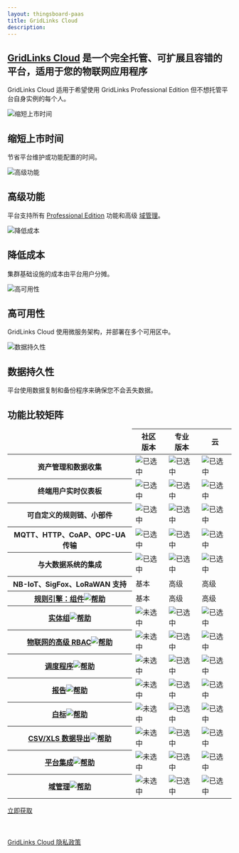 ```yaml
---
layout: thingsboard-paas
title: GridLinks Cloud
description:
---
```


<div id="background">
<div class="main"></div><div class="small1"></div><div class="small2"></div><div class="small3"></div><div class="small4"></div><div class="bottom"></div><div class="small5"></div>
</div>
<section id="tb-customers">
	<main>
		<a href="/industries/telecom/#tmobile"><object data="https://img.thingsboard.io/customers/clear/t-mobile.svg"></object></a>
		<a href="https://www.bosch.com/"><object data="https://img.thingsboard.io/customers/clear/bosch.svg"></object></a>
		<a href="https://www.prosegur.com/"><object data="https://img.thingsboard.io/customers/clear/prosegur.svg"></object></a>
		<a href="http://www.engie.sk/en/kontakt"><object data="https://img.thingsboard.io/customers/clear/engie.svg"></object></a>
		<a href="/industries/smart-energy/#circutor"><object data="https://img.thingsboard.io/customers/clear/circutor.svg"></object></a>
		<a href="/industries/telecom/#tektelic"><object data="https://img.thingsboard.io/customers/clear/tektelic.svg"></object></a>
	</main>
</section>
<section id="intro">
	<main>
		<h1 class="intro_title"><a href="what-is-thingsboard-cloud/">GridLinks Cloud</a> 是一个完全托管、可扩展且容错的平台，适用于您的物联网应用程序</h1>
		<div id="labeling">
        <p>GridLinks Cloud 适用于希望使用 GridLinks Professional Edition 但不想托管平台自身实例的每个人。</p>
		</div>
        <div id="cards" class="row">
            <div class="col-lg-6">
                <div><img src="/images/paas/improved-time.svg" alt="缩短上市时间">
                <h2>缩短上市时间</h2>
                <p>节省平台维护或功能配置的时间。</p>
                </div>
            </div>
            <div class="col-lg-6">
                <div><img src="/images/paas/advanced-features.svg" alt="高级功能">
                <h2>高级功能</h2>
                <p>平台支持所有 <a href="/products/thingsboard-pe/">Professional Edition</a> 功能和高级 <a href="/products/paas/domains/">域管理</a>。</p>
                </div>
            </div>
            <div class="col-lg-6">
                <div><img src="/images/paas/reduced-costs.svg" alt="降低成本">
                <h2>降低成本</h2>
                <p>集群基础设施的成本由平台用户分摊。</p>
                </div>
            </div>
            <div class="col-lg-6">
                <div><img src="/images/paas/high-availability.svg" alt="高可用性">
                <h2>高可用性</h2>
                <p>GridLinks Cloud 使用微服务架构，并部署在多个可用区中。</p>
                </div>
            </div>
            <div class="col-lg-6">
                <div><img src="/images/paas/data-durability.svg" alt="数据持久性">
                <h2>数据持久性</h2>
                <p>平台使用数据复制和备份程序来确保您不会丢失数据。</p>
                </div>
            </div>
        </div>
	</main>
</section>
<section id="matrix">
	<main>
    <div id="backg-matrix">
    <div class="community"><div class="coln"><div class="head"></div></div></div>
    <div class="prof"><div class="coln"><div class="head"></div></div></div>
    <div class="cloud"><div class="coln"><div class="head"></div></div></div>
    </div>
	<h2>功能比较矩阵</h2>
	<table>
            <thead>
                <tr>
                    <td></td>
                    <th>社区<br>版本</th>
                    <th>专业<br>版本</th>
                    <th>云</th>
                </tr>
            </thead>
            <tbody>
                <tr>
                    <th>资产管理和数据收集</th>
                    <td><img src="/images/pe/checked.svg" alt="已选中"></td>
                    <td><img src="/images/pe/checked.svg" alt="已选中"></td>
                    <td><img src="/images/pe/checked.svg" alt="已选中"></td>
                </tr>
                <tr>
                    <th>终端用户实时仪表板</th>
                    <td><img src="/images/pe/checked.svg" alt="已选中"></td>
                    <td><img src="/images/pe/checked.svg" alt="已选中"></td>
                    <td><img src="/images/pe/checked.svg" alt="已选中"></td>
                </tr>
                <tr>
                    <th>可自定义的规则链、小部件</th>
                    <td><img src="/images/pe/checked.svg" alt="已选中"></td>
                    <td><img src="/images/pe/checked.svg" alt="已选中"></td>
                    <td><img src="/images/pe/checked.svg" alt="已选中"></td>
                </tr>
                <tr>
                    <th>MQTT、HTTP、CoAP、OPC-UA 传输</th>
                    <td><img src="/images/pe/checked.svg" alt="已选中"></td>
                    <td><img src="/images/pe/checked.svg" alt="已选中"></td>
                    <td><img src="/images/pe/checked.svg" alt="已选中"></td>
                </tr>
                <tr>
                    <th>与大数据系统的集成</th>
                    <td><img src="/images/pe/checked.svg" alt="已选中"></td>
                    <td><img src="/images/pe/checked.svg" alt="已选中"></td>
                    <td><img src="/images/pe/checked.svg" alt="已选中"></td>
                </tr>
                <tr>
                    <th>NB-IoT、SigFox、LoRaWAN 支持</th>
                    <td>基本</td>
                    <td>高级</td>
                    <td>高级</td>
                </tr>
                <tr>
                    <th><a href="/docs/user-guide/rule-engine-2-0/overview/">规则引擎：组件<img src="/images/pe/help-black18.svg" alt="帮助"></a></th>
                    <td>基本</td>
                    <td>高级</td>
                    <td>高级</td>
                </tr>
                <tr>
                    <th><a href="/docs/user-guide/groups/">实体组<img src="/images/pe/help-black18.svg" alt="帮助"></a></th>
                    <td><img src="/images/pe/unchecked.svg" alt="未选中"></td>
                    <td><img src="/images/pe/checked.svg" alt="已选中"></td>
                    <td><img src="/images/pe/checked.svg" alt="已选中"></td>
                </tr>
                <tr>
                    <th><a href="/docs/user-guide/rbac/">物联网的高级 RBAC<img src="/images/pe/help-black18.svg" alt="帮助"></a></th>
                    <td><img src="/images/pe/unchecked.svg" alt="未选中"></td>
                    <td><img src="/images/pe/checked.svg" alt="已选中"></td>
                    <td><img src="/images/pe/checked.svg" alt="已选中"></td>
                </tr>
                <tr>
                    <th><a href="/docs/user-guide/scheduler/">调度程序<img src="/images/pe/help-black18.svg" alt="帮助"></a></th>
                    <td><img src="/images/pe/unchecked.svg" alt="未选中"></td>
                    <td><img src="/images/pe/checked.svg" alt="已选中"></td>
                    <td><img src="/images/pe/checked.svg" alt="已选中"></td>
                </tr>
                <tr>
                    <th><a href="/docs/user-guide/reporting/">报告<img src="/images/pe/help-black18.svg" alt="帮助"></a></th>
                    <td><img src="/images/pe/unchecked.svg" alt="未选中"></td>
                    <td><img src="/images/pe/checked.svg" alt="已选中"></td>
                    <td><img src="/images/pe/checked.svg" alt="已选中"></td>
                </tr>
                <tr>
                    <th><a href="/docs/user-guide/white-labeling/">白标<img src="/images/pe/help-black18.svg" alt="帮助"></a></th>
                    <td><img src="/images/pe/unchecked.svg" alt="未选中"></td>
                    <td><img src="/images/pe/checked.svg" alt="已选中"></td>
                    <td><img src="/images/pe/checked.svg" alt="已选中"></td>
                </tr>
                <tr>
                    <th><a href="/docs/user-guide/csv-xls-data-export/">CSV/XLS 数据导出<img src="/images/pe/help-black18.svg" alt="帮助"></a></th>
                    <td><img src="/images/pe/unchecked.svg" alt="未选中"></td>
                    <td><img src="/images/pe/checked.svg" alt="已选中"></td>
                    <td><img src="/images/pe/checked.svg" alt="已选中"></td>
                </tr>
                <tr>
                    <th><a href="/docs/user-guide/integrations/">平台集成<img src="/images/pe/help-black18.svg" alt="帮助"></a></th>
                    <td><img src="/images/pe/unchecked.svg" alt="未选中"></td>
                    <td><img src="/images/pe/checked.svg" alt="已选中"></td>
                    <td><img src="/images/pe/checked.svg" alt="已选中"></td>
                </tr>
                <tr>
                    <th><a href="/products/paas/domains/">域管理<img src="/images/pe/help-black18.svg" alt="帮助"></a></th>
                    <td><img src="/images/pe/unchecked.svg" alt="未选中"></td>
                    <td><img src="/images/pe/unchecked.svg" alt="已选中"></td>
                    <td><img src="/images/pe/checked.svg" alt="已选中"></td>
                </tr>
            </tbody>
    </table>
	</main>
</section>

<section id="bottom">
<main>
<a href="/pricing/" class="try-paas">立即获取</a><br><br><br><br>
<a href="/products/paas/privacy-policy/" >GridLinks Cloud 隐私政策</a>
</main>
</section>